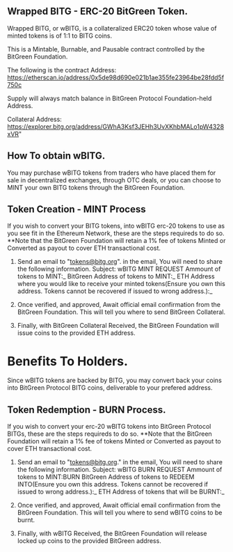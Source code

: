 ## Wrapped BITG - ERC-20 BitGreen Token.

Wrapped BITG, or wBITG, is a collateralized ERC20 token whose value of minted tokens is of 1:1 to BITG coins.

This is a Mintable, Burnable, and Pausable contract controlled by the BitGreen Foundation.

The following is the contract Address: https://etherscan.io/address/0x5de98d690e021b1ae355fe23964be28fdd5f750c

Supply will always match balance in BitGreen Protocol Foundation-held Address. 

Collateral Address: https://explorer.bitg.org/address/GWhA3Ksf3JEHh3UvXKhbMALo1pW4328xVR"


## How To obtain wBITG.
You may purchase wBITG tokens from traders who have placed them for sale in decentralized exchanges, through OTC deals, or you can choose to MINT your own BITG tokens through the BitGreen Foundation.

## Token Creation - MINT Process
If you wish to convert your BITG tokens, into wBITG erc-20 tokens to use as you see fit in the Ethereum Network, these are the steps requireds to do so.
**Note that the BitGreen Foundation will retain a 1% fee of tokens Minted or Converted as payout to cover ETH transactional cost.

1. Send an email to "tokens@bitg.org". 
in the email, You will need to share the following information.
	Subject: wBITG MINT REQUEST
	Ammount of tokens to MINT:_
	BitGreen Address of tokens to MINT:_
	ETH Address where you would like to receive your minted tokens(Ensure you own this address. Tokens cannot be recovered if issued to wrong address.):_

2. Once verified, and approved, Await official email confirmation from the BitGreen Foundation. This will tell you where to send BitGreen Collateral.

3. Finally, with BitGreen Collateral Received, the BitGreen Foundation will issue coins to the provided ETH address.

# Benefits To Holders.

Since wBITG tokens are backed by BITG, you may convert back your coins into BitGreen Protocol BITG coins, deliverable to your prefered address.


## Token Redemption - BURN Process.
If you wish to convert your erc-20 wBITG tokens into BitGreen Protocol BITGs, these are the steps requireds to do so.
**Note that the BitGreen Foundation will retain a 1% fee of tokens Minted or Converted as payout to cover ETH transactional cost.

1. Send an email to "tokens@bitg.org." 
in the email, You will need to share the following information.
	Subject: wBITG BURN REQUEST
	Ammount of tokens to MINT:BURN
	BitGreen Address of tokens to REDEEM INTO(Ensure you own this address. Tokens cannot be recovered if issued to wrong address.):_
	ETH Address of tokens that will be BURNT:_

2. Once verified, and approved, Await official email confirmation from the BitGreen Foundation. This will tell you where to send wBITG coins to be burnt.

3. Finally, with wBITG Received, the BitGreen Foundation will release locked up coins to the provided BitGreen address.
